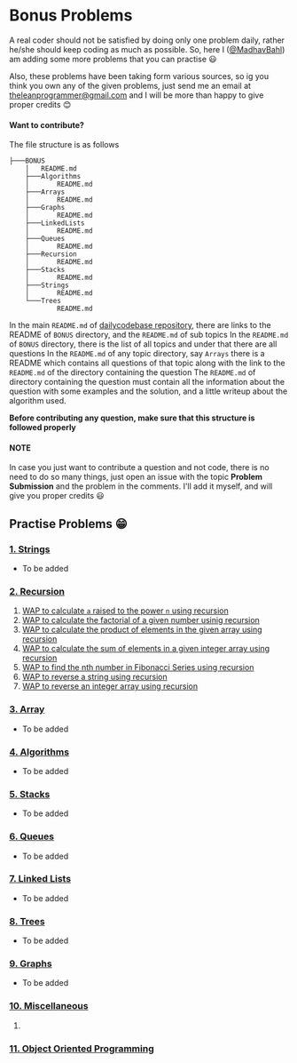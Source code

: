 # Bonus Problems

A real coder should not be satisfied by doing only one problem daily, rather he/she should keep coding as much as possible. So, here I ([@MadhavBahl](https://github.com/MadhavBahlMD)) am adding some more problems that you can practise 😃

Also, these problems have been taking form various sources, so ig you think you own any of the given problems, just send me an email at theleanprogrammer@gmail.com and I will be more than happy to give proper credits 😊

#### Want to contribute?

The file structure is as follows

```
├───BONUS
    │   README.md
    ├───Algorithms
    │       README.md
    ├───Arrays
    │       README.md
    ├───Graphs
    │       README.md
    ├───LinkedLists
    │       README.md
    ├───Queues
    │       README.md
    ├───Recursion
    │       README.md
    ├───Stacks
    │       README.md
    ├───Strings
    │       README.md
    └───Trees
            README.md
```

In the main `README.md` of [dailycodebase repository](https://github.com/CodeToExpress/dailycodebase), there are links to the README of `BONUS` directory, and the `README.md` of sub topics
In the `README.md` of `BONUS` directory, there is the list of all topics and under that there are all questions
In the `README.md` of any topic directory, say `Arrays` there is a README which contains all questions of that topic along with the link to the `README.md` of the directory containing the question
The `README.md` of directory containing the question must contain all the information about the question with some examples and the solution, and a little writeup about the algorithm used.

**Before contributing any question, make sure that this structure is followed properly**

#### NOTE

In case you just want to contribute a question and not code, there is no need to do so many things, just open an issue with the topic **Problem Submission** and the problem in the comments. I'll add it myself, and will give you proper credits 😃

## Practise Problems 😁

### [1. Strings](./Strings/README.md)

- To be added

### [2. Recursion](./Recursion/)

1. [WAP to calculate `a` raised to the power `n` using recursion](./Recursion/Power/)
2. [WAP to calculate the factorial of a given number usinig recursion](./Recursion/Factorial/)
3. [WAP to calculate the product of elements in the given array using recursion](./Recursion/ArrayProduct/)
4. [WAP to calculate the sum of elements in a given integer array using recursion](./Recursion/ArraySum/)
5. [WAP to find the nth number in Fibonacci Series using recursion](./Recursion/Fibonacci/)
6. [WAP to reverse a string using recursion](./Recursion/ReverseString/)
7. [WAP to reverse an integer array using recursion](./Recursion/ReverseArray/)

### [3. Array](./Arrays/README.md)

- To be added

### [4. Algorithms](./Algorithms/README.md)

- To be added

### [5. Stacks](./Stacks/README.md)

- To be added

### [6. Queues](./Queues/README.md)

- To be added

### [7. Linked Lists](./LinkedLists/README.md)

- To be added

### [8. Trees](./Trees/README.md)

- To be added

### [9. Graphs](./Graphs/README.md)

- To be added

### [10. Miscellaneous](./Misc/README.md)

1. 

### [11. Object Oriented Programming](./OOPS/README.md)
